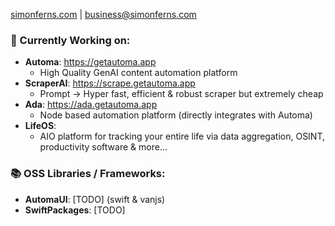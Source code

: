 [simonferns.com](https://simonferns.com) | [business@simonferns.com](mailto:business@simonferns.com)
</br>

### **🚧 Currently Working on:**
- **Automa**:  https://getautoma.app
  - High Quality GenAI content automation platform
- **ScraperAI**: https://scrape.getautoma.app
  - Prompt -> Hyper fast, efficient & robust scraper but extremely cheap
- **Ada**: https://ada.getautoma.app
  - Node based automation platform (directly integrates with Automa)
- **LifeOS**:
  - AIO platform for tracking your entire life via data aggregation, OSINT, productivity software & more...

 
### **📚 OSS Libraries / Frameworks:**
- **AutomaUI**: [TODO] (swift & vanjs)
- **SwiftPackages**: [TODO]
